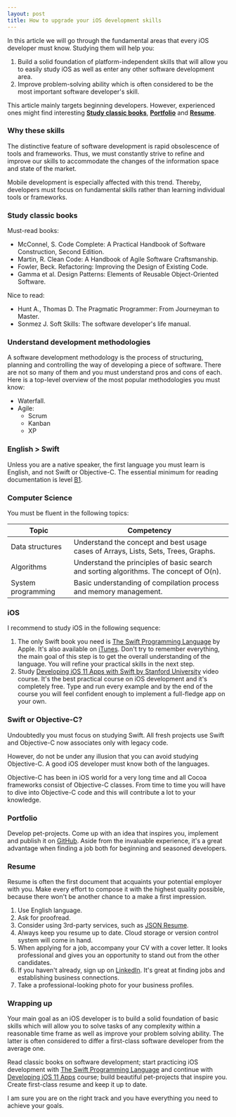 ```yaml
---
layout: post
title: How to upgrade your iOS development skills
---
```


In this article we will go through the fundamental areas that every iOS developer must know. Studying them will help you:
1. Build a solid foundation of platform-independent skills that will allow you to easily study iOS as well as enter any other software development area.
2. Improve problem-solving ability which is often considered to be the most important software developer's skill.

This article mainly targets beginning developers. However, experienced ones might find interesting [**Study classic books**](#study-classic-books), [**Portfolio**](#portfolio) and [**Resume**](#resume).

### Why these skills

The distinctive feature of software development is rapid obsolescence of tools and frameworks. Thus, we must constantly strive to refine and improve our skills to accommodate the changes of the information space and state of the market.

Mobile development is especially affected with this trend. Thereby, developers must focus on fundamental skills rather than learning individual tools or frameworks.

### <a name="study-classic-books"></a>Study classic books

Must-read books:
* McConnel, S. Code Complete: A Practical Handbook of Software Construction, Second Edition.
* Martin, R. Clean Code: A Handbook of Agile Software Craftsmanship.
* Fowler, Beck. Refactoring: Improving the Design of Existing Code.
* Gamma et al. Design Patterns: Elements of Reusable Object-Oriented Software.

Nice to read:
* Hunt A., Thomas D.  The Pragmatic Programmer: From Journeyman to Master.
* Sonmez J. Soft Skills: The software developer's life manual.

### Understand development methodologies

A software development methodology is the process of structuring, planning and controlling the way of developing a piece of software. There are not so many of them and you must understand pros and cons of each. Here is a top-level overview of the most popular methodologies you must know:

* Waterfall.
* Agile:
    * Scrum
    * Kanban
    * XP

### English > Swift

Unless you are a native speaker, the first language you must learn is English, and not Swift or Objective-C. The essential minimum for reading documentation is level [B1](https://www.ielts.org/ielts-for-organisations/common-european-framework).

### Computer Science

You must be fluent in the following topics:

| Topic              | Competency                                                                              |
|--------------------|-----------------------------------------------------------------------------------------|
| Data structures    | Understand the concept and best usage cases of Arrays, Lists, Sets, Trees, Graphs.      |
| Algorithms         | Understand the principles of basic search and sorting algorithms. The concept of O(n).  |
| System programming | Basic understanding of compilation process and memory management.                       |

### iOS

I recommend to study iOS in the following sequence:

1. The only Swift book you need is [The Swift Programming Language][swift-docs] by Apple. It's also available on [iTunes](https://itunes.apple.com/book/id881256329). Don't try to remember everything, the main goal of this step is to get the overall understanding of the language. You will refine your practical skills in the next step.
2. Study [Developing iOS 11 Apps with Swift by Stanford University][stanford-course] video course. It's the best practical course on iOS development and it's completely free. Type and run every example and by the end of the course you will feel confident enough to implement a full-fledge app on your own.

### Swift or Objective-C?

Undoubtedly you must focus on studying Swift. All fresh projects use Swift and Objective-C now associates only with legacy code.

However, do not be under any illusion that you can avoid studying Objective-C. A good iOS developer must know both of the languages.

Objective-C has been in iOS world for a very long time and all Cocoa frameworks consist of Objective-C classes. From time to time you will have to dive into Objective-C code and this will contribute a lot to your knowledge.

### <a name="portfolio"></a>Portfolio

Develop pet-projects. Come up with an idea that inspires you, implement and publish it on [GitHub](https://github.com/). Aside from the invaluable experience, it's a great advantage when finding a job both for beginning and seasoned developers.

### <a name="resume"></a>Resume

Resume is often the first document that acquaints your potential employer with you. Make every effort to compose it with the highest quality possible, because there won't be another chance to a make a first impression.

1. Use English language. 
2. Ask for proofread.
3. Consider using 3rd-party services, such as [JSON Resume](https://jsonresume.org/).
4. Always keep you resume up to date. Cloud storage or version control system will come in hand.
5. When applying for a job, accompany your CV with a cover letter. It looks professional and gives you an opportunity to stand out from the other candidates.
6. If you haven't already, sign up on [LinkedIn](linkedin.com). It's great at finding jobs and establishing business connections.
7. Take a professional-looking photo for your business profiles.

### Wrapping up

Your main goal as an iOS developer is to build a solid foundation of basic skills which will allow you to solve tasks of any complexity within a reasonable time frame as well as improve your problem solving ability. The latter is often considered to differ a first-class software developer from the average one.

Read classic books on software development; start practicing iOS development with [The Swift Programming Language][swift-docs] and continue with [Developing iOS 11 Apps][stanford-course] course; build beautiful pet-projects that inspire you. Create first-class resume and keep it up to date.

I am sure you are on the right track and you have everything you need to achieve your goals.

[swift-docs]: https://developer.apple.com/library/content/documentation/Swift/Conceptual/Swift_Programming_Language/index.html
[stanford-course]: https://itunes.apple.com/us/course/developing-ios-11-apps-with-swift/id1309275316